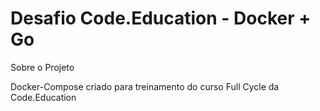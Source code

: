 # Desafio Code.Education - Docker + Go

Sobre o Projeto

Docker-Compose criado para treinamento do curso Full Cycle da Code.Education

